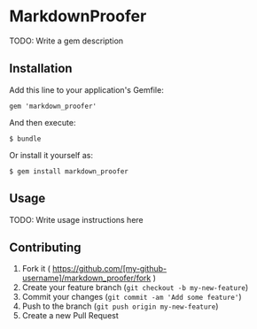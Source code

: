 # MarkdownProofer

TODO: Write a gem description

## Installation

Add this line to your application's Gemfile:

    gem 'markdown_proofer'

And then execute:

    $ bundle

Or install it yourself as:

    $ gem install markdown_proofer

## Usage

TODO: Write usage instructions here

## Contributing

1. Fork it ( https://github.com/[my-github-username]/markdown_proofer/fork )
2. Create your feature branch (`git checkout -b my-new-feature`)
3. Commit your changes (`git commit -am 'Add some feature'`)
4. Push to the branch (`git push origin my-new-feature`)
5. Create a new Pull Request
